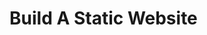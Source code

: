 # Build A Static Website

<Card
  title="Next.js"
  h="2"
  text="Build a website with dynamic content, pages, and posts with Next.js 13."
  url="/guides/headless-cms/build-static-website/next-13"
  icon="/icons/nextjs.png"
  add-margin
/>

<Card
  title="Nuxt"
  h="2"
  text="Build a website with dynamic content, pages, and posts with Nuxt 3."
  url="/guides/headless-cms/build-static-website/nuxt-3"
  icon="/icons/nuxt.svg"
  add-margin
/>

<Card
  title="SvelteKit"
  h="2"
  text="Build a website with dynamic content, pages, and posts with SvelteKit."
  url="/guides/headless-cms/build-static-website/sveltekit"
  icon="/icons/svelte.svg"
  add-margin
/>
